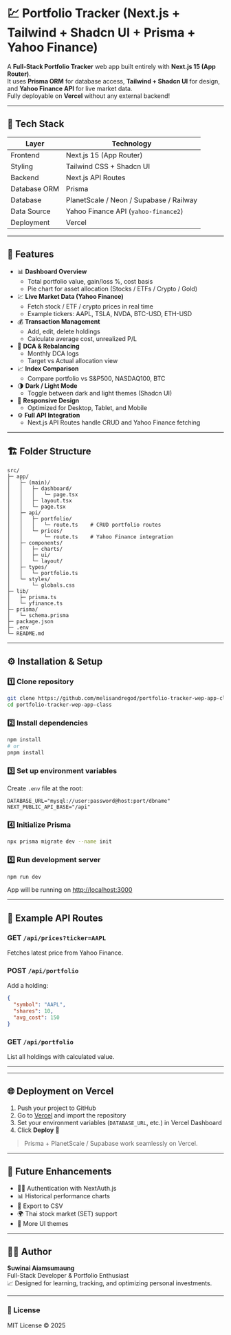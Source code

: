 # 💹 Portfolio Tracker (Next.js + Tailwind + Shadcn UI + Prisma + Yahoo Finance)

A **Full-Stack Portfolio Tracker** web app built entirely with **Next.js 15 (App Router)**.  
It uses **Prisma ORM** for database access, **Tailwind + Shadcn UI** for design, and **Yahoo Finance API** for live market data.  
Fully deployable on **Vercel** without any external backend!

---

## 🚀 Tech Stack

| Layer        | Technology                              |
| ------------ | --------------------------------------- |
| Frontend     | Next.js 15 (App Router)                 |
| Styling      | Tailwind CSS + Shadcn UI                |
| Backend      | Next.js API Routes                      |
| Database ORM | Prisma                                  |
| Database     | PlanetScale / Neon / Supabase / Railway |
| Data Source  | Yahoo Finance API (`yahoo-finance2`)    |
| Deployment   | Vercel                                  |

---

## 🧩 Features

- 📊 **Dashboard Overview**
  - Total portfolio value, gain/loss %, cost basis
  - Pie chart for asset allocation (Stocks / ETFs / Crypto / Gold)
- 💹 **Live Market Data (Yahoo Finance)**
  - Fetch stock / ETF / crypto prices in real time
  - Example tickers: AAPL, TSLA, NVDA, BTC-USD, ETH-USD
- 💰 **Transaction Management**
  - Add, edit, delete holdings
  - Calculate average cost, unrealized P/L
- 🔄 **DCA & Rebalancing**
  - Monthly DCA logs
  - Target vs Actual allocation view
- 📈 **Index Comparison**
  - Compare portfolio vs S&P500, NASDAQ100, BTC
- 🌗 **Dark / Light Mode**
  - Toggle between dark and light themes (Shadcn UI)
- 📱 **Responsive Design**
  - Optimized for Desktop, Tablet, and Mobile
- ⚙️ **Full API Integration**
  - Next.js API Routes handle CRUD and Yahoo Finance fetching

---

## 🏗️ Folder Structure

```
src/
├─ app/
│   ├─ (main)/
│   │   ├─ dashboard/
│   │   │   └─ page.tsx
│   │   ├─ layout.tsx
│   │   └─ page.tsx
│   ├─ api/
│   │   ├─ portfolio/
│   │   │   └─ route.ts    # CRUD portfolio routes
│   │   └─ prices/
│   │       └─ route.ts    # Yahoo Finance integration
│   ├─ components/
│   │   ├─ charts/
│   │   ├─ ui/
│   │   └─ layout/
│   ├─ types/
│   │   └─ portfolio.ts
│   └─ styles/
│       └─ globals.css
├─ lib/
│   ├─ prisma.ts
│   └─ yfinance.ts
├─ prisma/
│   └─ schema.prisma
├─ package.json
├─ .env
└─ README.md
```

---

## ⚙️ Installation & Setup

### 1️⃣ Clone repository

```bash
git clone https://github.com/melisandregod/portfolio-tracker-wep-app-class.git
cd portfolio-tracker-wep-app-class
```

### 2️⃣ Install dependencies

```bash
npm install
# or
pnpm install
```

### 3️⃣ Set up environment variables

Create `.env` file at the root:

```
DATABASE_URL="mysql://user:password@host:port/dbname"
NEXT_PUBLIC_API_BASE="/api"
```

### 4️⃣ Initialize Prisma

```bash
npx prisma migrate dev --name init
```

### 5️⃣ Run development server

```bash
npm run dev
```

App will be running on [http://localhost:3000](http://localhost:3000)

---

## 🧠 Example API Routes

### GET `/api/prices?ticker=AAPL`

Fetches latest price from Yahoo Finance.

### POST `/api/portfolio`

Add a holding:

```json
{
  "symbol": "AAPL",
  "shares": 10,
  "avg_cost": 150
}
```

### GET `/api/portfolio`

List all holdings with calculated value.

---

---

## 🌐 Deployment on Vercel

1. Push your project to GitHub
2. Go to [Vercel](https://vercel.com) and import the repository
3. Set your environment variables (`DATABASE_URL`, etc.) in Vercel Dashboard
4. Click **Deploy** 🚀

> Prisma + PlanetScale / Supabase work seamlessly on Vercel.

---

## 🧱 Future Enhancements

- 🧑‍💻 Authentication with NextAuth.js
- 📊 Historical performance charts
- 💾 Export to CSV
- 🌍 Thai stock market (SET) support
- 🎨 More UI themes

---

## 🧑‍💻 Author

**Suwinai Aiamsumaung**  
Full-Stack Developer & Portfolio Enthusiast  
📈 Designed for learning, tracking, and optimizing personal investments.

---

### 🏁 License

MIT License © 2025
